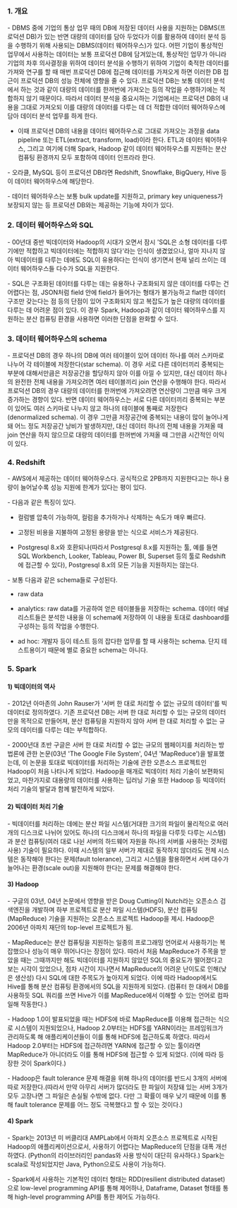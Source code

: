 ### 1. 개요

\- DBMS 중에 기업의 통상 업무 때의 DB에 저장된 데이터 사용을 지원하는 DBMS(프로덕션 DB)가 있는 반면 대량의 데이터를 담아 두었다가 이를 활용하여 데이터 분석 등을 수행하기 위해 사용되는 DBMS(데이터 웨어하우스)가 있다. 어떤 기업이 통상적인 업무에서 사용하는 데이터는 보통 프로덕션 DB에 담겨있는데, 통상적인 업무가 아니라 기업의 차후 의사결정을 위하여 데이터 분석을 수행하기 위하여 기업이 축적한 데이터를 가져와 연구를 할 때 매번 프로덕션 DB에 접근해 데이터를 가져오게 하면 이러한 DB 접근이 프로덕션 DB의 성능 전체에 영향을 줄 수 있다. 프로덕션 DB는 보통 데이터 분석에서 하는 것과 같이 대량의 데이터를 한꺼번에 가져오는 등의 작업을 수행하기에는 적합하지 않기 때문이다. 따라서 데이터 분석을 중요시하는 기업에서는 프로덕션 DB의 내용을 그대로 가져오되 이를 대량의 데이터를 다루는 데 더 적합한 데이터 웨어하우스에 담아 데이터 분석 업무를 하게 한다. 

- 이때 프로덕션 DB의 내용을 데이터 웨어하우스로 그대로 가져오는 과정을 data pipeline 또는 ETL(extract, transform, load)이라 한다. ETL과 데이터 웨어하우스, 그리고 여기에 더해 Spark, Hadoop 같이 데이터 웨어하우스를 지원하는 분산 컴퓨팅 환경까지 모두 포함하여 데이터 인프라라 한다.

\- 오라클, MySQL 등이 프로덕션 DB라면 Redshift, Snowflake, BigQuery, Hive 등이 데이터 웨어하우스에 해당한다.

\- 데이터 웨어하우스는 보통 bulk update를 지원하고, primary key uniqueness가 보장되지 않는 등 프로덕션 DB와는 제공하는 기능에 차이가 있다.

### 2. 데이터 웨어하우스와 SQL

\- 00년대 중반 빅데이터와 Hadoop의 시대가 오면서 잠시 'SQL은 소형 데이터를 다루기에만 적합하고 빅데이터에는 적합하지 않다'라는 인식이 생겼었으나, 얼마 지나지 않아 빅데이터를 다루는 데에도 SQL이 유용하다는 인식이 생기면서 현재 널리 쓰이는 데이터 웨어하우스들 다수가 SQL을 지원한다. 

\- SQL은 구조화된 데이터를 다루는 데는 유용하나 구조화되지 않은 데이터를 다루는 건 어렵다는 점, JSON처럼 field 안에 field가 들어가는 형태가 불가능하고 flat한 데이터 구조만 갖는다는 점 등의 단점이 있어 구조화되지 않고 복잡도가 높은 대량의 데이터를 다루는 데 어려운 점이 있다. 이 경우 Spark, Hadoop과 같이 데이터 웨어하우스를 지원하는 분산 컴퓨팅 환경을 사용하면 이러한 단점을 완화할 수 있다.


### 3. 데이터 웨어하우스의 schema

\- 프로덕션 DB의 경우 하나의 DB에 여러 테이블이 있어 데이터 하나를 여러 스키마로 나누어 각 테이블에 저장한다(star schema). 이 경우 서로 다른 데이터끼리 중복되는 부분에 대해서만큼은 저장공간을 할당하지 않아 이를 아낄 수 있지만, 대신 데이터 하나의 완전한 전체 내용을 가져오려면 여러 테이블끼리 join 연산을 수행해야 한다. 따라서 프로덕션 DB의 경우 대량의 데이터를 한꺼번에 가져오려면 연산량이 그만큼 매우 크게 증가하는 경향이 있다. 반면 데이터 웨어하우스는 서로 다른 데이터끼리 중복되는 부분이 있어도 여러 스키마로 나누지 않고 하나의 테이블에 통째로 저장한다(denormalized schema). 이 경우 그만큼 저장공간에 중복되는 내용이 많이 늘어나게 돼 어느 정도 저장공간 낭비가 발생하지만, 대신 데이터 하나의 전체 내용을 가져올 때 join 연산을 하지 않으므로 대량의 데이터를 한꺼번에 가져올 때 그만큼 시간적인 이익이 있다.


### 4. Redshift

\- AWS에서 제공하는 데이터 웨어하우스다. 공식적으로 2PB까지 지원한다고는 하나 용량이 늘어날수록 성능 지원에 한계가 있다는 평이 있다. 

\- 다음과 같은 특징이 있다.

- 컬럼별 압축이 가능하여, 컬럼을 추가하거나 삭제하는 속도가 매우 빠르다.

- 고정된 비용을 지불하여 고정된 용량을 받는 식으로 서비스가 제공된다.

- Postgresql 8.x와 호환되나(따라서 Postgresql 8.x를 지원하는 툴, 예를 들면 SQL Workbench, Looker, Tableau, Power BI, Superset 등의 툴로 Redshift에 접근할 수 있다), Postgresql 8.x의 모든 기능을 지원하지는 않는다. 

\- 보통 다음과 같은 schema들로 구성된다.

- raw data

- analytics: raw data를 가공하여 얻은 테이블들을 저장하는 schema. 데이터 애널리스트들은 분석한 내용을 이 schema에 저장하여 이 내용을 토대로 dashboard를 구성하는 등의 작업을 수행한다.

- ad hoc: 개발자 등이 테스트 등의 잡다한 업무를 할 때 사용하는 schema. 단지 테스트용이기 때문에 별로 중요한 schema는 아니다.



### 5. Spark

#### 1) 빅데이터의 역사

\- 2012년 아마존의 John Rauser가 '서버 한 대로 처리할 수 없는 규모의 데이터'를 빅데이터로 정의하였다. 기존 프로덕션 DB는 서버 한 대로 처리할 수 있는 규모의 데이터만을 목적으로 만들어져, 분산 컴퓨팅을 지원하지 않아 서버 한 대로 처리할 수 없는 규모의 데이터를 다루는 데는 부적합하다.

\- 2000년대 초반 구글은 서버 한 대로 처리할 수 없는 규모의 웹페이지를 처리하는 방법론에 관한 논문(03년 'The Google File System', 04년 'MapReduce')을 발표했는데, 이 논문을 토대로 빅데이터를 처리하는 기술에 관한 오픈소스 프로젝트인 Hadoop이 처음 나타나게 되었다. Hadoop을 매개로 빅데이터 처리 기술이 보편화되었고, 마찬가지로 대용량의 데이터를 사용하는 딥러닝 기술 또한 Hadoop 등 빅데이터 처리 기술의 발달과 함께 발전하게 되었다.

#### 2) 빅데이터 처리 기술

\- 빅데이터를 처리하는 데에는 분산 파일 시스템(거대한 크기의 파일이 물리적으로 여러 개의 디스크로 나뉘어 있어도 하나의 디스크에서 하나의 파일을 다루듯 다루는 시스템)과 분산 컴퓨팅(여러 대로 나뉜 서버의 하드웨어 자원을 하나의 서버를 사용하는 것처럼 사용) 기술이 필요하다. 이때 시스템의 일부 서버가 제대로 동작하지 않더라도 전체 시스템은 동작해야 한다는 문제(fault tolerance), 그리고 시스템을 활용하면서 서버 대수가 늘어나는 환경(scale out)을 지원해야 한다는 문제를 해결해야 한다.

#### 3) Hadoop

\- 구글의 03년, 04년 논문에서 영향을 받은 Doug Cutting이 Nutch라는 오픈소스 검색엔진을 개발하며 하부 프로젝트로 분산 파일 시스템(HDFS), 분산 컴퓨팅(MapReduce) 기술을 지원하는 오픈소스 프로젝트 Hadoop을 제시. Hadoop은 2006년 아파치 재단의 top-level 프로젝트가 됨.

\- MapReduce는 분산 컴퓨팅을 지원하는 일종의 프로그래밍 언어로서 사용하기는 복잡했으나 성능이 매우 뛰어나다는 장점이 있다. 따라서 처음 MapReduce가 주목을 받았을 때는 그때까지만 해도 빅데이터를 지원하지 않았던 SQL의 중요도가 떨어졌다고 보는 시각이 있었으나, 점차 시간이 지나면서 MapReduce의 어려운 난이도로 인해(낮은 생산성) 다시 SQL에 대한 주목도가 높아지게 되었다. 이에 따라 Hadoop에서도 Hive를 통해 분산 컴퓨팅 환경에서의 SQL을 지원하게 되었다. (컴퓨터 한 대에서 DB를 사용하듯 SQL 쿼리를 쓰면 Hive가 이를 MapReduce에서 이해할 수 있는 언어로 컴파일해 작동한다.)

\- Hadoop 1.0이 발표되었을 때는 HDFS에 바로 MapReduce를 이용해 접근하는 식으로 시스템이 지원되었으나, Hadoop 2.0부터는 HDFS를 YARN이라는 프레임워크가 관리하도록 해 애플리케이션들이 이를 통해 HDFS에 접근하도록 하였다. 따라서 Hadoop 2.0부터는 HDFS에 접근하려면 YARN에 접근할 수 있는 툴이라면 MapReduce가 아니더라도 이를 통해 HDFS에 접근할 수 있게 되었다. (이에 따라 등장한 것이 Spark이다.)

\- Hadoop은 fault tolerance 문제 해결을 위해 하나의 데이터를 반드시 3개의 서버에 따로 저장한다.(따라서 만약 아무리 서버가 많더라도 한 파일이 저장돼 있는 서버 3개가 모두 고장나면 그 파일은 손실될 수밖에 없다. 다만 그 확률이 매우 낮기 때문에 이를 통해 fault tolerance 문제를 어느 정도 극복했다고 할 수 있는 것이다.) 


#### 4) Spark

\- Spark는 2013년 미 버클리대 AMPLab에서 아파치 오픈소스 프로젝트로 시작된 Hadoop의 애플리케이션으로서, 사용하기 어렵다는 MapReduce의 단점을 대폭 개선하였다. (Python의 라이브러리인 pandas와 사용 방식이 대단히 유사하다.) Spark는 scala로 작성되었지만 Java, Python으로도 사용이 가능하다.

\- Spark에서 사용하는 기본적인 데이터 형태는 RDD(resilient distributed dataset)으로 low-level programming API를 통해 제어하나, Dataframe, Dataset 형태를 통해 high-level programming API를 통한 제어도 가능하다.